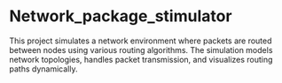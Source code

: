 # Network_package_stimulator
This project simulates a network environment where packets are routed between nodes using various routing algorithms. The simulation models network topologies, handles packet transmission, and visualizes routing paths dynamically.
